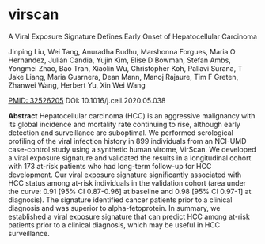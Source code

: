 # virscan
A Viral Exposure Signature Defines Early Onset of Hepatocellular Carcinoma

Jinping Liu, Wei Tang, Anuradha Budhu, Marshonna Forgues, Maria O Hernandez, Julián Candia, Yujin Kim, Elise D Bowman, Stefan Ambs, Yongmei Zhao, Bao Tran, Xiaolin Wu, Christopher Koh, Pallavi Surana, T Jake Liang, Maria Guarnera, Dean Mann, Manoj Rajaure, Tim F Greten, Zhanwei Wang, Herbert Yu, Xin Wei Wang

[PMID: 32526205](https://www.sciencedirect.com/science/article/pii/S0092867420306711?via%3Dihub) DOI: 10.1016/j.cell.2020.05.038

**Abstract**
Hepatocellular carcinoma (HCC) is an aggressive malignancy with its global incidence and mortality rate continuing to rise, although early detection and surveillance are suboptimal. We performed serological profiling of the viral infection history in 899 individuals from an NCI-UMD case-control study using a synthetic human virome, VirScan. We developed a viral exposure signature and validated the results in a longitudinal cohort with 173 at-risk patients who had long-term follow-up for HCC development. Our viral exposure signature significantly associated with HCC status among at-risk individuals in the validation cohort (area under the curve: 0.91 [95% CI 0.87-0.96] at baseline and 0.98 [95% CI 0.97-1] at diagnosis). The signature identified cancer patients prior to a clinical diagnosis and was superior to alpha-fetoprotein. In summary, we established a viral exposure signature that can predict HCC among at-risk patients prior to a clinical diagnosis, which may be useful in HCC surveillance.

